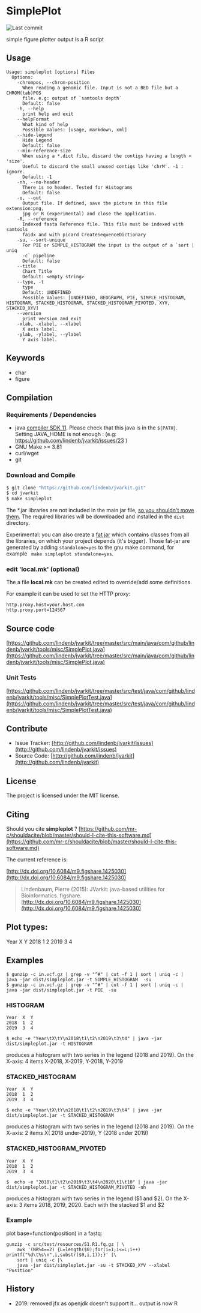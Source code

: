 # SimplePlot

![Last commit](https://img.shields.io/github/last-commit/lindenb/jvarkit.png)

simple figure plotter output is a R script


## Usage

```
Usage: simpleplot [options] Files
  Options:
    -chrompos, --chrom-position
      When reading a genomic file. Input is not a BED file but a CHROM(tab)POS 
      file. e.g: output of `samtools depth`
      Default: false
    -h, --help
      print help and exit
    --helpFormat
      What kind of help
      Possible Values: [usage, markdown, xml]
    --hide-legend
      Hide Legend
      Default: false
    --min-reference-size
      When using a *.dict file, discard the contigs having a length < 'size'. 
      Useful to discard the small unused contigs like 'chrM'. -1 : ignore.
      Default: -1
    -nh, --no-header
      There is no header. Tested for Histograms
      Default: false
    -o, --out
      Output file. If defined, save the picture in this file extension:png, 
      jpg or R (experimental) and close the application.
    -R, --reference
      Indexed fasta Reference file. This file must be indexed with samtools 
      faidx and with picard CreateSequenceDictionary
    -su, --sort-unique
      For PIE or SIMPLE_HISTOGRAM the input is the output of a `sort | uniq 
      -c` pipeline
      Default: false
    --title
      Chart Title
      Default: <empty string>
    --type, -t
      type
      Default: UNDEFINED
      Possible Values: [UNDEFINED, BEDGRAPH, PIE, SIMPLE_HISTOGRAM, HISTOGRAM, STACKED_HISTOGRAM, STACKED_HISTOGRAM_PIVOTED, XYV, STACKED_XYV]
    --version
      print version and exit
    -xlab, -xlabel, --xlabel
      X axis label.
    -ylab, -ylabel, --ylabel
      Y axis label.

```


## Keywords

 * char
 * figure


## Compilation

### Requirements / Dependencies

* java [compiler SDK 11](https://jdk.java.net/11/). Please check that this java is in the `${PATH}`. Setting JAVA_HOME is not enough : (e.g: https://github.com/lindenb/jvarkit/issues/23 )
* GNU Make >= 3.81
* curl/wget
* git


### Download and Compile

```bash
$ git clone "https://github.com/lindenb/jvarkit.git"
$ cd jvarkit
$ make simpleplot
```

The *.jar libraries are not included in the main jar file, [so you shouldn't move them](https://github.com/lindenb/jvarkit/issues/15#issuecomment-140099011 ).
The required libraries will be downloaded and installed in the `dist` directory.

Experimental: you can also create a [fat jar](https://stackoverflow.com/questions/19150811/) which contains classes from all the libraries, on which your project depends (it's bigger). Those fat-jar are generated by adding `standalone=yes` to the gnu make command, for example ` make simpleplot standalone=yes`.

### edit 'local.mk' (optional)

The a file **local.mk** can be created edited to override/add some definitions.

For example it can be used to set the HTTP proxy:

```
http.proxy.host=your.host.com
http.proxy.port=124567
```
## Source code 

[https://github.com/lindenb/jvarkit/tree/master/src/main/java/com/github/lindenb/jvarkit/tools/misc/SimplePlot.java](https://github.com/lindenb/jvarkit/tree/master/src/main/java/com/github/lindenb/jvarkit/tools/misc/SimplePlot.java)

### Unit Tests

[https://github.com/lindenb/jvarkit/tree/master/src/test/java/com/github/lindenb/jvarkit/tools/misc/SimplePlotTest.java](https://github.com/lindenb/jvarkit/tree/master/src/test/java/com/github/lindenb/jvarkit/tools/misc/SimplePlotTest.java)


## Contribute

- Issue Tracker: [http://github.com/lindenb/jvarkit/issues](http://github.com/lindenb/jvarkit/issues)
- Source Code: [http://github.com/lindenb/jvarkit](http://github.com/lindenb/jvarkit)

## License

The project is licensed under the MIT license.

## Citing

Should you cite **simpleplot** ? [https://github.com/mr-c/shouldacite/blob/master/should-I-cite-this-software.md](https://github.com/mr-c/shouldacite/blob/master/should-I-cite-this-software.md)

The current reference is:

[http://dx.doi.org/10.6084/m9.figshare.1425030](http://dx.doi.org/10.6084/m9.figshare.1425030)

> Lindenbaum, Pierre (2015): JVarkit: java-based utilities for Bioinformatics. figshare.
> [http://dx.doi.org/10.6084/m9.figshare.1425030](http://dx.doi.org/10.6084/m9.figshare.1425030)


## Plot types:

Year  X  Y
2018  1  2
2019  3  4


## Examples

```
$ gunzip -c in.vcf.gz | grep -v "^#" | cut -f 1 | sort | uniq -c | java -jar dist/simpleplot.jar -t SIMPLE_HISTOGRAM  -su 
$ gunzip -c in.vcf.gz | grep -v "^#" | cut -f 1 | sort | uniq -c | java -jar dist/simpleplot.jar -t PIE  -su
```

### HISTOGRAM

```
Year  X  Y
2018  1  2
2019  3  4
```

```
$ echo -e "Year\tX\tY\n2018\t1\t2\n2019\t3\t4" | java -jar dist/simpleplot.jar -t HISTOGRAM
```

produces a histogram with two series in the legend (2018 and 2019). On the X-axis: 4 items X-2018, X-2019, Y-2018, Y-2019



### STACKED_HISTOGRAM

```
Year  X  Y
2018  1  2
2019  3  4
```

```
$ echo -e "Year\tX\tY\n2018\t1\t2\n2019\t3\t4" | java -jar dist/simpleplot.jar -t STACKED_HISTOGRAM
``` 

produces a histogram with two series in the legend (2018 and 2019). On the X-axis: 2 items X( 2018 under-2019), Y (2018 under 2019)


### STACKED_HISTOGRAM_PIVOTED

```
Year  X  Y
2018  1  2
2019  3  4
```

```
$  echo -e "2018\t1\t2\n2019\t3\t4\n2020\t1\t10" | java -jar dist/simpleplot.jar -t STACKED_HISTOGRAM_PIVOTED -nh
``` 

produces a histogram with two series in the legend ($1 and $2). On the X-axis: 3 items 2018, 2019, 2020. Each with the stacked $1 and $2



### Example

plot base=function(position) in a fastq:

```
gunzip -c src/test/resources/S1.R1.fq.gz | \
	awk '(NR%4==2) {L=length($0);for(i=1;i<=L;i++) printf("%d\t%s\n",i,substr($0,i,1));}' |\
	sort | uniq -c |\
	java -jar dist/simpleplot.jar -su -t STACKED_XYV --xlabel "Position"
```

## History

  * 2019: removed jfx as openjdk doesn't support it... output is now R
 
 

